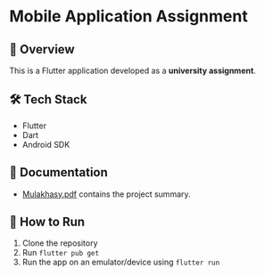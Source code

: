 # Mobile Application Assignment

## 📌 Overview
This is a Flutter application developed as a **university assignment**.

## 🛠 Tech Stack
- Flutter
- Dart
- Android SDK

## 📄 Documentation
- [Mulakhasy.pdf](./Mulakhasy.pdf) contains the project summary.

## 🚀 How to Run
1. Clone the repository
2. Run `flutter pub get`
3. Run the app on an emulator/device using `flutter run`
